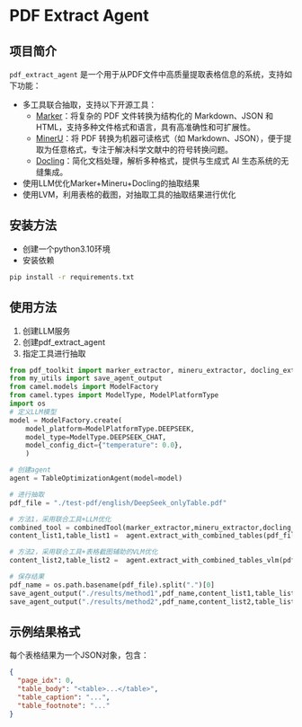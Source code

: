 
# PDF Extract Agent

## 项目简介

`pdf_extract_agent` 是一个用于从PDF文件中高质量提取表格信息的系统，支持如下功能：

- 多工具联合抽取，支持以下开源工具：
  - [Marker](https://github.com/VikParuchuri/marker)：将复杂的 PDF 文件转换为结构化的 Markdown、JSON 和 HTML，支持多种文件格式和语言，具有高准确性和可扩展性。
  - [MinerU](https://github.com/opendatalab/MinerU)：将 PDF 转换为机器可读格式（如 Markdown、JSON），便于提取为任意格式，专注于解决科学文献中的符号转换问题。
  - [Docling](https://github.com/docling-project/docling)：简化文档处理，解析多种格式，提供与生成式 AI 生态系统的无缝集成。
- 使用LLM优化Marker+Mineru+Docling的抽取结果
- 使用LVM，利用表格的截图，对抽取工具的抽取结果进行优化


## 安装方法

- 创建一个python3.10环境
- 安装依赖
```bash
pip install -r requirements.txt
```

## 使用方法

1. 创建LLM服务
2. 创建pdf_extract_agent
3. 指定工具进行抽取

```python
from pdf_toolkit import marker_extractor, mineru_extractor, docling_extractor, combinedTool
from my_utils import save_agent_output
from camel.models import ModelFactory
from camel.types import ModelType, ModelPlatformType
import os
# 定义LLM模型
model = ModelFactory.create(
    model_platform=ModelPlatformType.DEEPSEEK,
    model_type=ModelType.DEEPSEEK_CHAT,
    model_config_dict={"temperature": 0.0},
    )

# 创建agent
agent = TableOptimizationAgent(model=model)

# 进行抽取
pdf_file = "./test-pdf/english/DeepSeek_onlyTable.pdf"

# 方法1，采用联合工具+LLM优化
combined_tool = combinedTool(marker_extractor,mineru_extractor,docling_extractor) # 定义联合工具
content_list1,table_list1 =  agent.extract_with_combined_tables(pdf_file,combined_tool)

# 方法2，采用联合工具+表格截图辅助的VLM优化
content_list2,table_list2 =  agent.extract_with_combined_tables_vlm(pdf_file,combined_tool)

# 保存结果
pdf_name = os.path.basename(pdf_file).split(".")[0]
save_agent_output("./results/method1",pdf_name,content_list1,table_list1)
save_agent_output("./results/method2",pdf_name,content_list2,table_list2)
```

## 示例结果格式

每个表格结果为一个JSON对象，包含：

```json
{
  "page_idx": 0,
  "table_body": "<table>...</table>",
  "table_caption": "...",
  "table_footnote": "..."
}
```
